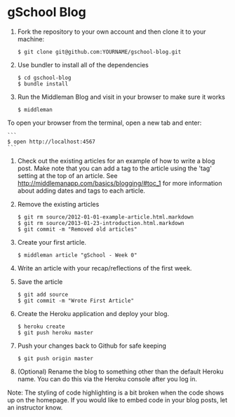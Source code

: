# gSchool Blog

1. Fork the repository to your own account and then clone it to your machine:

	```
	$ git clone git@github.com:YOURNAME/gschool-blog.git
	```

1. Use bundler to install all of the dependencies

	```
	$ cd gschool-blog
	$ bundle install
	```

1. Run the Middleman Blog and visit in your browser to make sure it works

	```
	$ middleman
	```

To open your browser from the terminal, open a new tab and enter:

	```
	$ open http://localhost:4567
	```

1. Check out the existing articles for an example of how to write a blog post. Make note that you can
add a tag to the article using the 'tag' setting at the top of an article. See http://middlemanapp.com/basics/blogging/#toc_1
for more information about adding dates and tags to each article.

1. Remove the existing articles

	```
	$ git rm source/2012-01-01-example-article.html.markdown
	$ git rm source/2013-01-23-introduction.html.markdown
	$ git commit -m "Removed old articles"
	```

1. Create your first article.

	```
	$ middleman article "gSchool - Week 0"
	```

1. Write an article with your recap/reflections of the first week.

1. Save the article

	```
	$ git add source
	$ git commit -m "Wrote First Article"
	```

1. Create the Heroku application and deploy your blog.

	```
	$ heroku create
	$ git push heroku master
	```

1. Push your changes back to Github for safe keeping

	```
	$ git push origin master
	```

1. (Optional) Rename the blog to something other than the default Heroku name. You can do this via the Heroku console after you log in.

Note: The styling of code highlighting is a bit broken when the code shows up on the homepage. If you would like to embed code in your
blog posts, let an instructor know.

